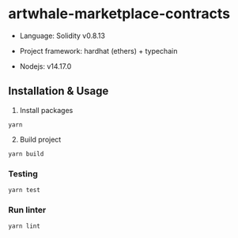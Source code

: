 # artwhale-marketplace-contracts

- Language: Solidity v0.8.13

- Project framework: hardhat (ethers) + typechain

- Nodejs: v14.17.0


## Installation & Usage

1. Install packages
```
yarn
```

2. Build project
```
yarn build
```

### Testing

```
yarn test
```

### Run linter

```
yarn lint
```
